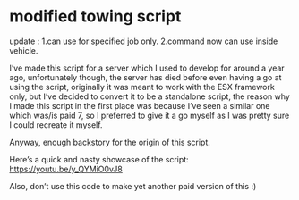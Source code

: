 # modified towing script

update :
1.can use for specified job only.
2.command now can use inside vehicle.

I’ve made this script for a server which I used to develop for around a year ago, unfortunately though, the server has died before even having a go at using the script, originally it was meant to work with the ESX framework only, but I’ve decided to convert it to be a standalone script, the reason why I made this script in the first place was because I’ve seen a similar one which was/is paid 7, so I preferred to give it a go myself as I was pretty sure I could recreate it myself.

Anyway, enough backstory for the origin of this script.

Here’s a quick and nasty showcase of the script: https://youtu.be/y_QYMiO0vJ8

Also, don’t use this code to make yet another paid version of this :)
